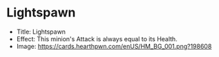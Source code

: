 # Lightspawn
- Title:  Lightspawn
- Effect:  This minion's Attack is always equal to its Health.
- Image:  https://cards.hearthpwn.com/enUS/HM_BG_001.png?198608

